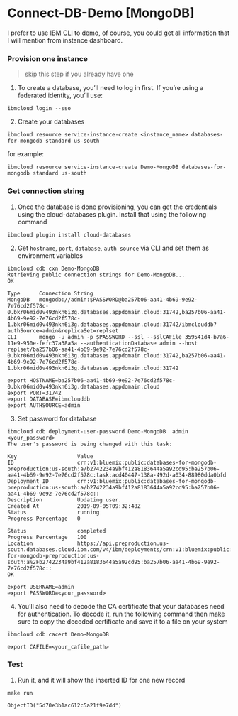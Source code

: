 # Connect-DB-Demo [MongoDB]

I prefer to use IBM [CLI](https://github.com/IBM-Cloud/ibm-cloud-cli-release/releases/) to demo, of course, you could get all information that I will mention from instance dashboard.

### Provision one instance 
> skip this step if you already have one

1. To create a database, you’ll need to log in first. If you’re using a federated identity, you’ll use:
```
ibmcloud login --sso
```
2. Create your databases
```
ibmcloud resource service-instance-create <instance_name> databases-for-mongodb standard us-south
```
for example:
```
ibmcloud resource service-instance-create Demo-MongoDB databases-for-mongodb standard us-south
```
### Get connection string
1. Once the database is done provisioning, you can get the credentials using the cloud-databases plugin. Install that using the following command
```
ibmcloud plugin install cloud-databases
```
2. Get ```hostname```, ```port```, ```database```, ```auth source``` via CLI and set them as environment variables
```
ibmcloud cdb cxn Demo-MongoDB
Retrieving public connection strings for Demo-MongoDB...
OK

Type      Connection String
MongoDB   mongodb://admin:$PASSWORD@ba257b06-aa41-4b69-9e92-7e76cd2f578c-0.bkr06mid0v493nkn6i3g.databases.appdomain.cloud:31742,ba257b06-aa41-4b69-9e92-7e76cd2f578c-1.bkr06mid0v493nkn6i3g.databases.appdomain.cloud:31742/ibmclouddb?authSource=admin&replicaSet=replset
CLI       mongo -u admin -p $PASSWORD --ssl --sslCAFile 359541d4-b7a6-11e9-950e-fefc37a38a5a --authenticationDatabase admin --host replset/ba257b06-aa41-4b69-9e92-7e76cd2f578c-0.bkr06mid0v493nkn6i3g.databases.appdomain.cloud:31742,ba257b06-aa41-4b69-9e92-7e76cd2f578c-1.bkr06mid0v493nkn6i3g.databases.appdomain.cloud:31742
```
```
export HOSTNAME=ba257b06-aa41-4b69-9e92-7e76cd2f578c-0.bkr06mid0v493nkn6i3g.databases.appdomain.cloud
export PORT=31742
export DATABASE=ibmclouddb
export AUTHSOURCE=admin
```
3. Set password for database
```
ibmcloud cdb deployment-user-password Demo-MongoDB  admin <your_password>
The user's password is being changed with this task:

Key                   Value
ID                    crn:v1:bluemix:public:databases-for-mongodb-preproduction:us-south:a/b2742234a9bf412a8183644a5a92cd95:ba257b06-aa41-4b69-9e92-7e76cd2f578c:task:acd40447-138a-492d-a034-88980dda0bfd
Deployment ID         crn:v1:bluemix:public:databases-for-mongodb-preproduction:us-south:a/b2742234a9bf412a8183644a5a92cd95:ba257b06-aa41-4b69-9e92-7e76cd2f578c::
Description           Updating user.
Created At            2019-09-05T09:32:48Z
Status                running
Progress Percentage   0

Status                completed
Progress Percentage   100
Location              https://api.preproduction.us-south.databases.cloud.ibm.com/v4/ibm/deployments/crn:v1:bluemix:public:databases-for-mongodb-preproduction:us-south:a%2Fb2742234a9bf412a8183644a5a92cd95:ba257b06-aa41-4b69-9e92-7e76cd2f578c::
OK
```
```
export USERNAME=admin
export PASSWORD=<your_password>
```
4. You’ll also need to decode the CA certificate that your databases need for authentication. To decode it, run the following command then make sure to copy the decoded certificate and save it to a file on your system
```
ibmcloud cdb cacert Demo-MongoDB
```
```
export CAFILE=<your_cafile_path>
```
### Test
1. Run it, and it will show the inserted ID for one new record
```
make run
```
```
ObjectID("5d70e3b1ac612c5a21f9e7dd")
```
